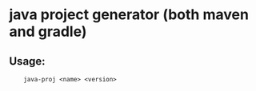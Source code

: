 
# java project generator (both maven and gradle)

## Usage:

```shell
    java-proj <name> <version>
```
